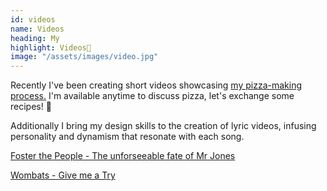 ```yaml
---
id: videos
name: Videos
heading: My  
highlight: Videos📼
image: "/assets/images/video.jpg"
---
```


Recently I've been creating short videos showcasing [my pizza-making process.](https://www.youtube.com/shorts/u79AVTLOnZ8) I'm available anytime to discuss pizza, let's exchange some recipes! 🍕

Additionally I bring my design skills to the creation of lyric videos, infusing personality and dynamism that resonate with each song.

[Foster the People - The unforseeable fate of Mr Jones](https://www.youtube.com/watch?v=irkX5w3H09Y)

[Wombats - Give me a Try](https://www.youtube.com/watch?v=gAprw-wBrcc)
